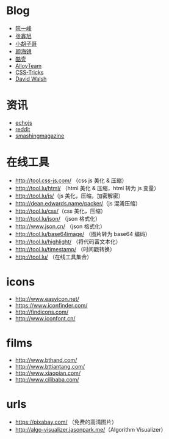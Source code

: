 # Blog

- [阮一峰](http://www.ruanyifeng.com/home.html)
- [张鑫旭](http://www.zhangxinxu.com/wordpress/)
- [小胡子哥](http://www.barretlee.com/)
- [颜海镜](http://yanhaijing.com/)
- [酷壳](http://coolshell.cn/)
- [AlloyTeam](http://www.alloyteam.com/)
- [CSS-Tricks](https://css-tricks.com/)
- [David Walsh](https://davidwalsh.name/)


# 资讯

- [echojs](http://www.echojs.com/)
- [reddit](https://www.reddit.com/r/javascript)
- [smashingmagazine](https://www.smashingmagazine.com/tag/javascript/)


# 在线工具

- <http://tool.css-js.com/> （css js 美化 & 压缩）
- <http://tool.lu/html/> （html 美化 & 压缩，html 转为 js 变量）
- <http://tool.lu/js/>（js 美化，压缩，加密解密）
- <http://dean.edwards.name/packer/>（js 混淆压缩）
- <http://tool.lu/css/>（css 美化，压缩）
- <http://tool.lu/json/> （json 格式化）
- <http://www.json.cn/> （json 格式化）
- <http://tool.lu/base64image/> （图片转为 base64 编码）
- <http://tool.lu/highlight/> （将代码富文本化）
- <http://tool.lu/timestamp/> （时间戳转换）
- <http://tool.lu/> （在线工具集合）


# icons 

- <http://www.easyicon.net/>
- <https://www.iconfinder.com/>
- <http://findicons.com/>
- <http://www.iconfont.cn/>


# films

- <http://www.bthand.com/>
- <http://www.bttiantang.com/>	
- <http://www.xiaopian.com/>
- <http://www.cilibaba.com/>


# urls

- <https://pixabay.com/> （免费的高清图片）
- <http://algo-visualizer.jasonpark.me/>（Algorithm Visualizer）